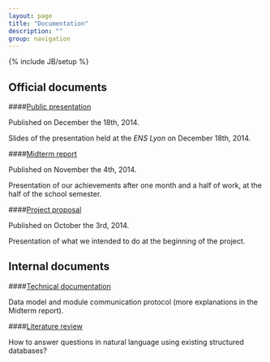 ```yaml
---
layout: page
title: "Documentation"
description: ""
group: navigation
---
```

{% include JB/setup %}

## Official documents

####[Public presentation](documentation/publicPresentation.pdf)

Published on December the 18th, 2014.

Slides of the presentation held at the *ENS Lyon* on December 18th, 2014.

####[Midterm report](documentation/midtermReport.pdf)

Published on November the 4th, 2014.

Presentation of our achievements after one month and a half of work, at the half
of the school semester.

####[Project proposal](documentation/proposal.pdf)

Published on October the 3rd, 2014.

Presentation of what we intended to do at the beginning of the project.


## Internal documents

####[Technical documentation](https://github.com/ProjetPP/Documentation)

Data model and module communication protocol (more explanations in the Midterm report).

####[Literature review](documentation/pppLiteratureReview_YassineHamoudi.pdf)

How to answer questions in natural language using existing structured databases?
